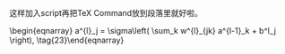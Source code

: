 这样加入script再把TeX Command放到段落里就好啦。

<script type="text/javascript" src="https://cdn.mathjax.org/mathjax/latest/MathJax.js?config=TeX-AMS-MML_HTMLorMML"></script>
<p>
\begin{eqnarray} 
  a^{l}_j = \sigma\left( \sum_k w^{l}_{jk} a^{l-1}_k + b^l_j \right),
\tag{23}\end{eqnarray}
</p>
